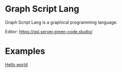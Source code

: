 Graph Script Lang
=================

Graph Script Lang is a graphical programming language.


Editor: https://gsl.server.green-code.studio/

Examples
=======

[Hello world](https://gsl.server.green-code.studio/?file=https%3A%2F%2Fraw.githubusercontent.com%2FGreenCodeStudio%2FGraphScriptLang%2Fmaster%2Fexamples%2FHelloWorld.gsl)